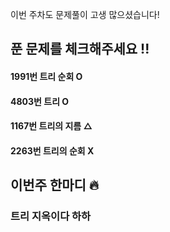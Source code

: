 이번 주차도 문제풀이 고생 많으셨습니다! 

## 푼 문제를 체크해주세요 !!

#### 1991번 트리 순회 O

#### 4803번 트리 O

#### 1167번 트리의 지름 △

#### 2263번 트리의 순회 X

## 이번주 한마디 🔥

### 트리 지옥이다 하하
